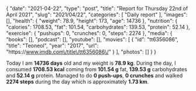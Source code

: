 {
    "date": "2021-04-22",
    "type": "post",
    "title": "Report for Thursday 22nd of April 2021",
    "slug": "2021\/04\/22",
    "categories": [
        "Daily report"
    ],
    "images": [],
    "health": {
        "weight": 78.9,
        "height": 173,
        "age": 14736
    },
    "nutrition": {
        "calories": 1708.53,
        "fat": 101.54,
        "carbohydrates": 139.53,
        "protein": 52.14
    },
    "exercise": {
        "pushups": 0,
        "crunches": 0,
        "steps": 2274
    },
    "media": {
        "books": [],
        "podcast": [],
        "youtube": [],
        "movies": [
            {
                "id": "tt6356086",
                "title": "Teoneol",
                "year": "2017",
                "url": "https:\/\/www.imdb.com\/title\/tt6356086\/"
            }
        ],
        "photos": []
    }
}

Today I am <strong>14736 days</strong> old and my weight is <strong>78.9 kg</strong>. During the day, I consumed <strong>1708.53 kcal</strong> coming from <strong>101.54 g</strong> fat, <strong>139.53 g</strong> carbohydrates and <strong>52.14 g</strong> protein. Managed to do <strong>0 push-ups</strong>, <strong>0 crunches</strong> and walked <strong>2274 steps</strong> during the day which is approximately <strong>1.73 km</strong>.